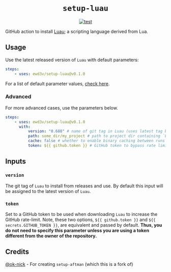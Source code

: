 <div align="center">
  <h1><code>setup-luau</code></h1>
  <p>
    <a href="https://github.com/ewd3v/setup-luau/actions?query=workflow%3Atest"><img src="https://github.com/ewd3v/setup-luau/workflows/test/badge.svg" alt="test" /></a>
  </p>
</div>

GitHub action to install [Luau](https://github.com/luau-lang/luau); a scripting language derived from Lua.

## Usage

Use the latest released version of `Luau` with default parameters:

```yaml
steps:
    - uses: ewd3v/setup-luau@v0.1.0
```

For a list of default parameter values, [check here](https://github.com/ewd3v/setup-luau/blob/main/action.yml#L5-L20).

### Advanced

For more advanced cases, use the parameters below.

```yaml
steps:
    - uses: ewd3v/setup-luau@v0.1.0
      with:
          version: "0.688" # name of git tag in Luau (uses latest tag by default)
          path: some_dir/my_project # path to project dir containing `Luau.toml` ("." (current dir) by default)
          cache: false # whether to enable binary caching between runs (false by default)
          token: ${{ github.token }} # GitHub token to bypass rate limit (${{ github.token }} set by default)
```

## Inputs

### `version`

The git tag of `Luau` to install from releases and use. By default this input will be assigned to the latest version of `Luau`.

### `token`

Set to a GitHub token to be used when downloading `Luau` to increase the GitHub rate-limit. Note, these two options, `${{ github.token }}` and `${{ secrets.GITHUB_TOKEN }}`, are equivalent and passed by default. **Thus, you do not need to specify this parameter unless you are using a token different from the owner of the repository.**

## Credits

[@ok-nick](https://github.com/ok-nick) - For creating `setup-aftman` (which this is a fork of)
